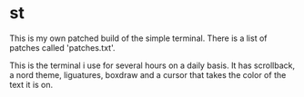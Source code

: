 # st

This is my own patched build of the simple terminal.
There is a list of patches called 'patches.txt'.

This is the terminal i use for several hours on a daily basis.
It has scrollback, a nord theme, liguatures, boxdraw and a cursor that takes the color of the text it is on.
